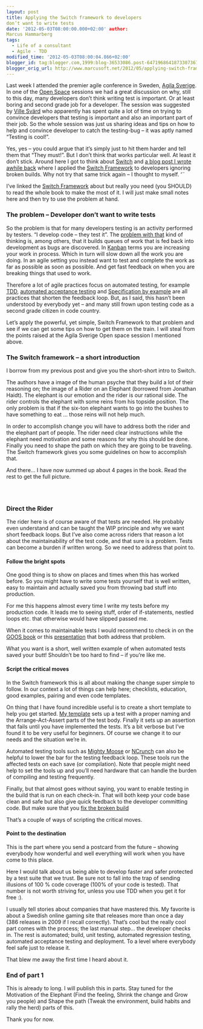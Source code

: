 ```yaml
---
layout: post
title: Applying the Switch framework to developers
don’t want to write tests
date: '2012-05-03T08:00:00.000+02:00' author:
Marcus Hammarberg
tags:
  - Life of a consultant
  - Agile - TDD
modified_time: '2012-05-03T08:00:04.866+02:00'
blogger_id: tag:blogger.com,1999:blog-36533086.post-6471968641873307367
blogger_orig_url: http://www.marcusoft.net/2012/05/applying-switch-framework-to-developers.html
---
```



Last week I attended the premier agile conference in Sweden,
<a href="http://agilasverige.se/" target="_blank">Agila Sverige</a>. In
one of the <a href="http://en.wikipedia.org/wiki/Open-space_technology"
target="_blank">Open Space</a> sessions we had a great discussion on
why, still to this day, many developers don’t think writing test is
important. Or at least boring and second grade job for a developer. The
session was suggested by
<a href="https://twitter.com/#!/villesv" target="_blank">Ville Svärd</a>
who apparently has spent quite a lot of time on trying to convince
developers that testing is important and also an important part of their
job. So the whole session was just us sharing ideas and tips on how to
help and convince developer to catch the testing-bug – it was aptly
named “Testing is cool!”.

Yes, yes – you could argue that it’s simply just to hit them harder and
tell them that “They must!”. But I don’t think that works particular
well. At least it don’t stick. Around here I got to think about
<a href="http://www.heathbrothers.com/switch/"
target="_blank">Switch</a> and <a
href="http://www.marcusoft.net/2011/12/applying-switch-framework-to-broken.html"
target="_blank">a blog post I wrote awhile back</a> where I applied the
<a
href="http://www.heathbrothers.com/resources/download/switch-framework.pdf"
target="_blank">Switch Framework</a> to developers ignoring broken
builds. Why not try that same trick again – I thought to myself. ‘¨



I’ve linked the <a
href="http://www.heathbrothers.com/resources/download/switch-framework.pdf"
target="_blank">Switch Framework</a> about but really you need (you
SHOULD) to read the whole book to make the most of it. I will just make
small notes here and then try to use the problem at hand.

### The problem – Developer don’t want to write tests

So the problem is that for many developers testing is an activity
performed by testers. “I develop code – they test it”. The <a
href="http://www.marcusoft.net/2010/10/no-more-bugs-thought-experiment.html"
target="_blank">problem with that</a> kind of thinking is, among others,
that it builds queues of work that is fed back into development as bugs
are discovered. In
<a href="http://www.kanban101.com/" target="_blank">Kanban</a> terms you
are increasing your work in process. Which in turn will slow down all
the work you are doing. In an agile setting you instead want to test and
complete the work as far as possible as soon as possible. And get fast
feedback on when you are breaking things that used to work.

Therefore a lot of agile practices focus on automated testing, for
example <a href="http://en.wikipedia.org/wiki/Test-driven_development"
target="_blank">TDD</a>, <a
href="http://www.slideshare.net/nashjain/acceptance-test-driven-development-350264"
target="_blank">automated acceptance testing</a> and
<a href="http://specificationbyexample.com/"
target="_blank">Specification by example</a> are all practices that
shorten the feedback loop. But, as I said, this hasn’t been understood
by everybody yet – and many still frown upon testing code as a second
grade citizen in code country. 

Let’s apply the powerful, yet simple, Switch Framework to that problem
and see if we can get some tips on how to get them on the train. I will
steal from the points raised at the Agila Sverige Open space session I
mentioned above.

### The Switch framework – a short introduction

I borrow from my previous post and give you the short-short intro to
Switch.

The authors have a image of the human psyche that they build a lot of
their reasoning on; the image of a Rider on an Elephant (borrowed from
Jonathan Haidt). The elephant is our emotion and the rider is our
rational side. The rider controls the elephant with some reins from his
topside position. The only problem is that if the six-ton elephant wants
to go into the bushes to have something to eat … those reins will not
help much.

In order to accomplish change you will have to address both the rider
and the elephant part of people. The rider need clear instructions while
the elephant need motivation and some reasons for why this should be
done. Finally you need to shape the path on which they are going to be
traveling. The Switch framework gives you some guidelines on how to
accomplish that. 

And there… I have now summed up about 4 pages in the book. Read the rest
to get the full picture.

###  

### Direct the Rider

The rider here is of course aware of that tests are needed. He probably
even understand and can be taught the WIP principle and why we want
short feedback loops. But I’ve also come across riders that reason a lot
about the maintainability of the test code, and that sure is a problem.
Tests can become a burden if written wrong. So we need to address that
point to.

#### Follow the bright spots

One good thing is to show on places and times when this has worked
before. So you might have to write some tests yourself that is well
written, easy to maintain and actually saved you from throwing bad stuff
into production.

For me this happens almost every time I write my tests before my
production code. It leads me to seeing stuff, order of if-statements,
nestled loops etc. that otherwise would have slipped passed me.

When it comes to maintainable tests I would recommend to check in on the
<a href="http://www.growing-object-oriented-software.com/"
target="_blank">GOOS book</a> or this
<a href="http://www.slideshare.net/amckinnell/xptorontofinalslidehsare"
target="_blank">presentation</a> that both address that problem.

What you want is a short, well written example of when automated tests
saved your butt! Shouldn’t be too hard to find – if you’re like me.

#### Script the critical moves

In the Switch framework this is all about making the change super simple
to follow. In our context a lot of things can help here; checklists,
education, good examples, pairing and even code templates.

On thing that I have found incredible useful is to create a short
template to help you get started. <a
href="http://www.marcusoft.net/2009/02/snippet-for-creating-testmethod-in-c.html"
target="_blank">My template</a> sets up a test with a proper naming and
the Arrange-Act-Assert parts of the test body. Finally it sets up an
assertion that fails until you have implemented the tests. It’s a bit
verbose but I’ve found it to be very useful for beginners. Of course we
change it to our needs and the situation we’re in.

Automated testing tools such as
<a href="http://continuoustests.com/" target="_blank">Mighty Moose</a>
or <a href="http://www.ncrunch.net/" target="_blank">NCrunch</a> can
also be helpful to lower the bar for the testing feedback loop. These
tools run the affected tests on each save (or compilation). Note that
people might need help to set the tools up and you’ll need hardware that
can handle the burden of compiling and testing frequently.

Finally, but that almost goes without saying, you want to enable testing
in the build that is run on each check-in. That will both keep your code
base clean and safe but also give quick feedback to the developer
committing code. But make sure that you <a
href="http://www.marcusoft.net/2011/12/applying-switch-framework-to-broken.html"
target="_blank">fix the broken build</a>

That’s a couple of ways of scripting the critical moves.

#### Point to the destination

This is the part where you send a postcard from the future – showing
everybody how wonderful and well everything will work when you have come
to this place.

Here I would talk about us being able to develop faster and safer
protected by a test suite that we trust. Be sure not to fall into the
trap of sending illusions of 100 % code coverage (100% of your code is
tested). That number is not worth striving for, unless you use TDD when
you get it for free :).

I usually tell stories about companies that have mastered this. My
favorite is about a Swedish online gaming site that releases more than
once a day (386 releases in 2009 if I recall correctly). That’s cool but
the really cool part comes with the process; the last manual step… the
developer checks in. The rest is automated; build, unit testing,
automated regression testing, automated acceptance testing and
deployment. To a level where everybody feel safe just to release it.

That blew me away the first time I heard about it.

### End of part 1

This is already to long. I will publish this in parts. Stay tuned for
the Motivation of the Elephant (Find the feeling, Shrink the change and
Grow you people) and Shape the path (Tweak the environment, build habits
and rally the herd) parts of this.

Thank you for now.
